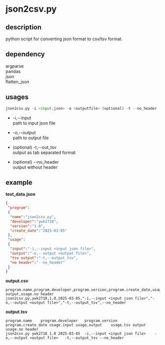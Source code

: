 # json2csv.py
## description  
python script for converting json format to csv/tsv format.  

## dependency
argparse  
pandas  
json  
flatten_json  

## usages
```python
json2csv.py -i <input.json> -o <outputfile> (optional) -t --no_header
```
* -i,--input  
  path to input json file
  
* -o,--output  
  path to output file
* (optional) -t,--out_tsv  
  output as tab separated format
* (optional) --no_header  
  output without header

## example
__test_data.json__
```json
{
 "program":
 {
  "name":"json2csv.py",
  "developer":"ywk2718",
  "version":"1.0",
  "create_date":"2025-03-05"
 },
 "usage":
 {
  "input":"-i,--input <input json file>",
  "output":"-o,--output <output file>",
  "tsv output":"-t,--output_tsv",
  "no header":"--no_header"
 }
}
```

__output.csv__
```
program.name,program.developer,program.version,program.create_date,usage.input,usage.output,usage.tsv output,usage.no header
json2csv.py,ywk2718,1.0,2025-03-05,"-i,--input <input json file>","-o,--output <output file>","-t,--output_tsv",--no_header
```

__output.tsv__
```
program.name	program.developer	program.version	program.create_date	usage.input	usage.output	usage.tsv output	usage.no header
json2csv.py	ywk2718	1.0	2025-03-05	-i,--input <input json file>	-o,--output <output file>	-t,--output_tsv	--no_header
```
